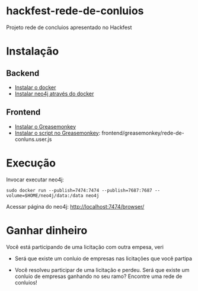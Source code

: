 # hackfest-rede-de-conluios
Projeto rede de concluios apresentado no Hackfest



# Instalação

## Backend
- [Instalar o docker](https://www.docker.com)
- [Instalar neo4j através do docker](https://neo4j.com/developer/docker/)

## Frontend
- [Instalar o Greasemonkey](http://www.greasespot.net/)
- [Instalar o script no Greasemonkey](https://wiki.greasespot.net/Greasemonkey_Manual:Installing_Scripts): frontend/greasemonkey/rede-de-conluns.user.js

# Execução

Invocar executar neo4j:

    sudo docker run --publish=7474:7474 --publish=7687:7687 --volume=$HOME/neo4j/data:/data neo4j

Acessar página do neo4j: [http://localhost:7474/browser/](http://localhost:7474/browser/)


# Ganhar dinheiro

Você está participando de uma licitação com outra empesa, veri

- Será que existe um conluio de empresas nas licitações que você partipa

- Você resolveu participar de uma licitação e perdeu. Será que existe um conluio de empresas ganhando no seu ramo? Encontre uma rede de conluios!
